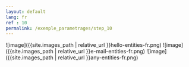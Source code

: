 ```yaml
---
layout: default
lang: fr
ref : 10
permalink: /exemple_parametrages/step_10
---
```



![image]({{site.images_path | relative_url }}hello-entities-fr.png)
![image]({{site.images_path | relative_url }}e-mail-entities-fr.png)
![image]({{site.images_path | relative_url }}any-entities-fr.png)
